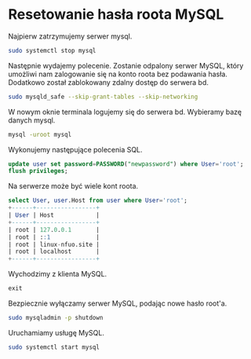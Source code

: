 Resetowanie hasła roota MySQL
=============================

Najpierw zatrzymujemy serwer mysql.

``` bash
sudo systemctl stop mysql
```

Następnie wydajemy polecenie. Zostanie odpalony serwer MySQL, który umożliwi nam zalogowanie się na konto roota bez podawania hasła. Dodatkowo został zablokowany zdalny dostęp do serwera bd.

``` bash
sudo mysqld_safe --skip-grant-tables --skip-networking
```

W nowym oknie terminala logujemy się do serwera bd. Wybieramy bazę danych mysql.

``` bash
mysql -uroot mysql
```

Wykonujemy następujące polecenia SQL.

``` sql
update user set password=PASSWORD("newpassword") where User='root';
flush privileges;
```

Na serwerze może być wiele kont roota.

``` sql
select User, user.Host from user where User='root';
+------+-----------------+
| User | Host            |
+------+-----------------+
| root | 127.0.0.1       |
| root | ::1             |
| root | linux-nfuo.site |
| root | localhost       |
+------+-----------------+
```

Wychodzimy z klienta MySQL.

``` sql
exit
```

Bezpiecznie wyłączamy serwer MySQL, podając nowe hasło root'a.

``` bash
sudo mysqladmin -p shutdown
```

Uruchamiamy usługę MySQL.

``` bash
sudo systemctl start mysql
```